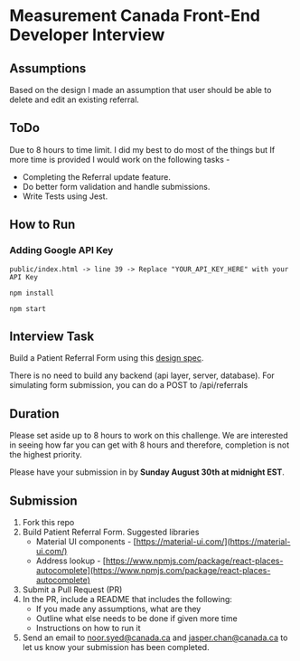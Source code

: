 # Measurement Canada Front-End Developer Interview

## Assumptions 
 Based on the design I made an assumption that user should be able to delete and edit an existing referral.
 

## ToDo
 Due to 8 hours to time limit. I did my best to do most of the things but If more time is provided I would work on the following tasks - 
  * Completing the Referral update feature.
  * Do better form validation and handle submissions.
  * Write Tests using Jest. 

## How to Run

 ### Adding Google API Key

 
    public/index.html -> line 39 -> Replace "YOUR_API_KEY_HERE" with your API Key
    
 

 ``
    npm install
 ``
 
 ``
    npm start
 ``


## Interview Task

Build a Patient Referral Form using this [design spec](https://www.figma.com/file/mviScHVBuziEsW5hC5JaPr/Patient-Referral-Form-interview-Copy?node-id=0%3A1).

There is no need to build any backend (api layer, server, database). For simulating form submission, you can do a POST to /api/referrals


## Duration

Please set aside up to 8 hours to work on this challenge. We are interested in seeing how far you can get with 8 hours and therefore, completion is not the highest priority. 

Please have your submission in by <b>Sunday August 30th at midnight EST</b>.

## Submission
1.  Fork this repo
2.  Build Patient Referral Form. Suggested libraries
    -  Material UI components - [https://material-ui.com/](https://material-ui.com/)
    -  Address lookup - [https://www.npmjs.com/package/react-places-autocomplete](https://www.npmjs.com/package/react-places-autocomplete)
4.  Submit a Pull Request (PR)
5.  In the PR, include a README that includes the following:
    - If you made any assumptions, what are they
    - Outline what else needs to be done if given more time
    - Instructions on how to run it
6. Send an email to noor.syed@canada.ca and jasper.chan@canada.ca to let us know your submission has been completed.

